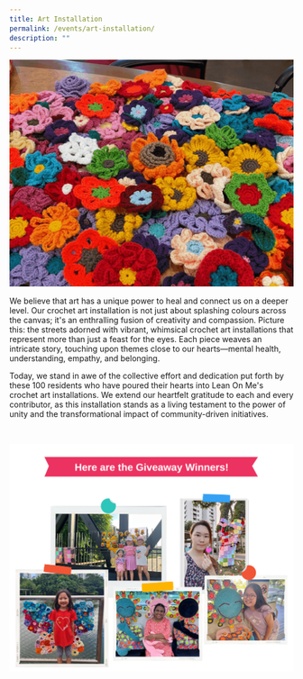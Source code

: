```yaml
---
title: Art Installation
permalink: /events/art-installation/
description: ""
---
```

![](/images/crochet%20photos.gif)

We believe that art has a unique power to heal and connect us on a deeper level. Our crochet art installation is not just about splashing colours across the canvas; it's an enthralling fusion of creativity and compassion. Picture this: the streets adorned with vibrant, whimsical crochet art installations that represent more than just a feast for the eyes. Each piece weaves an intricate story, touching upon themes close to our hearts—mental health, understanding, empathy, and belonging.

Today, we stand in awe of the collective effort and dedication put forth by these 100 residents who have poured their hearts into Lean On Me's crochet art installations. We extend our heartfelt gratitude to each and every contributor, as this installation stands as a living testament to the power of unity and the transformational impact of community-driven initiatives.

<br>

![](/images/giveaway_winners.png)

<br>